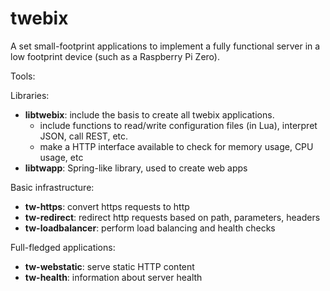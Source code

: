 # twebix
A set small-footprint applications to implement a fully functional server in a low footprint device (such as a Raspberry Pi Zero).

Tools:

Libraries:

* **libtwebix**: include the basis to create all twebix applications.
  * include functions to read/write configuration files (in Lua), interpret JSON, call REST, etc.
  * make a HTTP interface available to check for memory usage, CPU usage, etc
* **libtwapp**: Spring-like library, used to create web apps

Basic infrastructure:

* **tw-https**: convert https requests to http
* **tw-redirect**: redirect http requests based on path, parameters, headers
* **tw-loadbalancer**: perform load balancing and health checks

Full-fledged applications:

* **tw-webstatic**: serve static HTTP content
* **tw-health**: information about server health
